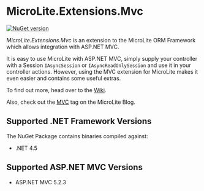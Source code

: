 MicroLite.Extensions.Mvc
========================

[![NuGet version](https://badge.fury.io/nu/MicroLite.Extensions.Mvc.svg)](http://badge.fury.io/nu/MicroLite.Extensions.Mvc)

_MicroLite.Extensions.Mvc_ is an extension to the MicroLite ORM Framework which allows integration with ASP.NET MVC.

It is easy to use MicroLite with ASP.NET MVC, simply supply your controller with a Session `IAsyncSession` or `IAsyncReadOnlySession` and use it in your controller actions. However, using the MVC extension for MicroLite makes it even easier and contains some useful extras.

To find out more, head over to the [Wiki](https://github.com/TrevorPilley/MicroLite.Extensions.Mvc/wiki).

Also, check out the [MVC](http://microliteorm.wordpress.com/tag/mvc/) tag on the MicroLite Blog.

## Supported .NET Framework Versions

The NuGet Package contains binaries compiled against:

* .NET 4.5

## Supported ASP.NET MVC Versions

* ASP.NET MVC 5.2.3
